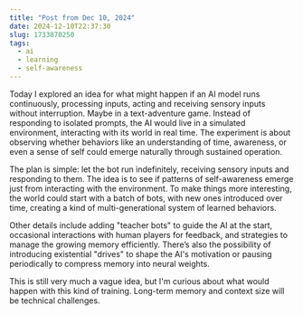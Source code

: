 ```yaml
---
title: "Post from Dec 10, 2024"
date: 2024-12-10T22:37:30
slug: 1733870250
tags:
  - ai
  - learning
  - self-awareness
---
```

Today I explored an idea for what might happen if an AI model runs continuously, processing inputs, acting and receiving sensory inputs without interruption. Maybe in a text-adventure game. Instead of responding to isolated prompts, the AI would live in a simulated environment, interacting with its world in real time. The experiment is about observing whether behaviors like an understanding of time, awareness, or even a sense of self could emerge naturally through sustained operation.

The plan is simple: let the bot run indefinitely, receiving sensory inputs and responding to them. The idea is to see if patterns of self-awareness emerge just from interacting with the environment. To make things more interesting, the world could start with a batch of bots, with new ones introduced over time, creating a kind of multi-generational system of learned behaviors.

Other details include adding "teacher bots" to guide the AI at the start, occasional interactions with human players for feedback, and strategies to manage the growing memory efficiently. There’s also the possibility of introducing existential "drives" to shape the AI's motivation or pausing periodically to compress memory into neural weights.

This is still very much a vague idea, but I'm curious about what would happen with this kind of training. Long-term memory and context size will be technical challenges.